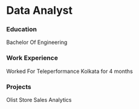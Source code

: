 # Data Analyst

### Education
Bachelor Of Engineering

### Work Experience
Worked For Teleperformance Kolkata for 4 months

### Projects
Olist Store Sales Analytics

